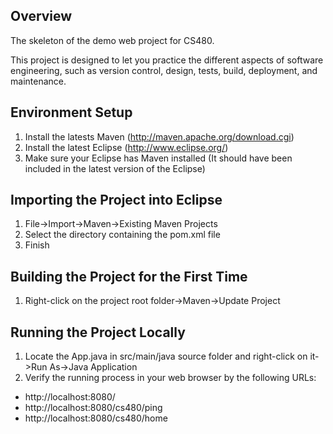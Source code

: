 Overview
--------

The skeleton of the demo web project for CS480.

This project is designed to let you practice the different aspects of software engineering, such as version control, design, tests, build, deployment, and maintenance.

Environment Setup
-----------------

1. Install the latests Maven (http://maven.apache.org/download.cgi)
2. Install the latest Eclipse (http://www.eclipse.org/)
3. Make sure your Eclipse has Maven installed (It should have been included in the latest version of the Eclipse)

Importing the Project into Eclipse
----------------------------------

1. File->Import->Maven->Existing Maven Projects
2. Select the directory containing the pom.xml file
3. Finish

Building the Project for the First Time
---------------------------------------
1. Right-click on the project root folder->Maven->Update Project

Running the Project Locally
----------------------------------------
1. Locate the App.java in src/main/java source folder and right-click on it->Run As->Java Application
2. Verify the running process in your web browser by the following URLs:

- http://localhost:8080/
- http://localhost:8080/cs480/ping
- http://localhost:8080/cs480/home


